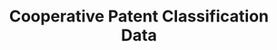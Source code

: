 ---
bigquery: https://console.cloud.google.com/bigquery?p=patents-public-data&d=cpc&page=dataset
citation: '“Cooperative Patent Classification” by the EPO and USPTO, for public use. '
contributors: EPO, USPTO
cost: None
description: Cooperative Patent Classification Data contains the scheme and definitions
  of the Cooperative Patent Classification system for classifying patent documents.
  The CPC is the result of a partnership between the EPO and the USPTO in their joint
  effort to develop a common, internationally compatible classification system for
  technical documents, in particular patent publications, which will be used by both
  offices in the patent granting process
documentation: https://www.cooperativepatentclassification.org/cpcSchemeAndDefinitions
last_edit: 04/10/2022, 15:46:06
location: https://www.cooperativepatentclassification.org/index
maintained_by: USPTO, EPO
schema_fields:
- child_groups
- informativeReferences
- ipc_concordant
- breakdownCode
- titleFull
- ipcConcordant
- limitingReferences
- level
- definition
- synonyms
- date_revised
- application_references
- glossary
- symbol
- title_part
- titlePart
- notAllocatable
- dateRevised
- residualReferences
- informative_references
- parents
- applicationReferences
- sizeCache
- title_full
- limiting_references
- breakdown_code
- childGroups
- not_allocatable
- additional_only
- residual_references
- children
- status
shortname: cooperative_patent_classification
tags:
- patents
- science
title: Cooperative Patent Classification Data
uuid: 984374a7-16e9-4b35-9445-458daceb01bf
---